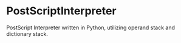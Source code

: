 # PostScriptInterpreter
PostScript Interpreter written in Python, utilizing operand stack and dictionary stack.
